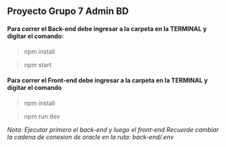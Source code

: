 ## Proyecto Grupo 7 Admin BD

#### Para correr el Back-end debe ingresar a la carpeta en la TERMINAL y digitar el comando: 
> npm install

> npm start

#### Para correr el Front-end debe ingresar a la carpeta en la TERMINAL y digitar el comando 
> npm install

> npm run dev

_Nota: Ejecutar primero el back-end y luego el front-end_
_Recuerde cambiar la cadena de conexion de oracle en la ruta: back-end/.env_